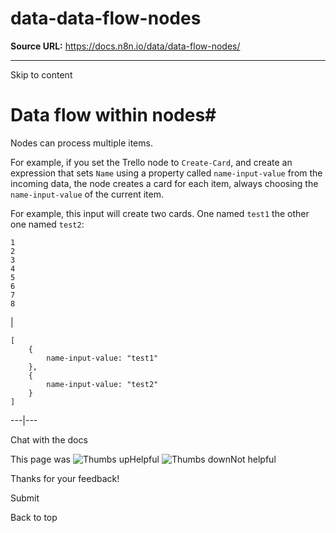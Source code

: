 # data-data-flow-nodes

**Source URL:** https://docs.n8n.io/data/data-flow-nodes/

---

Skip to content 

[ ](https://github.com/n8n-io/n8n-docs/edit/main/docs/data/data-flow-nodes.md "Edit this page")

# Data flow within nodes#

Nodes can process multiple items.

For example, if you set the Trello node to `Create-Card`, and create an expression that sets `Name` using a property called `name-input-value` from the incoming data, the node creates a card for each item, always choosing the `name-input-value` of the current item.

For example, this input will create two cards. One named `test1` the other one named `test2`:
    
    
    1
    2
    3
    4
    5
    6
    7
    8

| 
    
    
    [
    	{
    		name-input-value: "test1"
    	},
    	{
    		name-input-value: "test2"
    	}
    ]
      
  
---|---  
  
Chat with the docs

This page was ![Thumbs up](/_images/assets/thumb_up.png)Helpful  ![Thumbs down](/_images/assets/thumb_down.png)Not helpful 

Thanks for your feedback! 

Submit 

Back to top